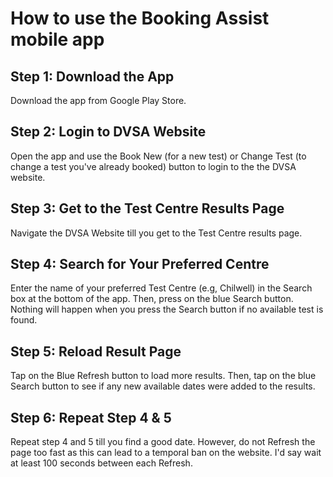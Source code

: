 # How to use the Booking Assist mobile app

## Step 1: Download the App
Download the app from Google Play Store.

## Step 2: Login to DVSA Website
Open the app and use the Book New (for a new test) or Change Test (to change a test you've already booked) button to login to the the DVSA website.

## Step 3: Get to the Test Centre Results Page
Navigate the DVSA Website till you get to the Test Centre results page.

## Step 4: Search for Your Preferred Centre
Enter the name of your preferred Test Centre (e.g, Chilwell) in the Search box at the bottom of the app. 
Then, press on the blue Search button. Nothing will happen when you press the Search button if no available test is found.

## Step 5: Reload Result Page
Tap on the Blue Refresh button to load more results. 
Then, tap on the blue Search button to see if any new available dates were added to the results.

## Step 6: Repeat Step 4 & 5
Repeat step 4 and 5 till you find a good date. However, do not Refresh the page too fast as this can lead to a temporal ban on the website. I'd say wait at least 100 seconds between each Refresh.
